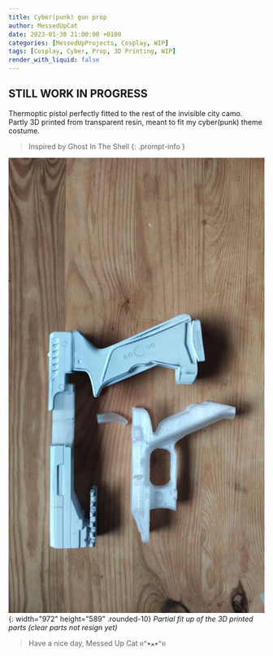 ```yaml
---
title: Cyber(punk) gun prop
author: MessedUpCat
date: 2023-01-30 21:00:00 +0100
categories: [MessedUpProjects, Cosplay, WIP]
tags: [Cosplay, Cyber, Prop, 3D Printing, WIP]
render_with_liquid: false
---
```

## STILL WORK IN PROGRESS
Thermoptic pistol perfectly fitted to the rest of the invisible city camo. <br>
Partly 3D printed from transparent resin, meant to fit my cyber(punk) theme costume. 

>Inspired by Ghost In The Shell
{: .prompt-info }


![Desktop View](/assets/2023-03-30-Cyber-gun/GITS.jpg){: width="972" height="589" .rounded-10}
_Partial fit up of the 3D printed parts (clear parts not resign yet)_


>Have a nice day, Messed Up Cat ฅ^•ﻌ•^ฅ